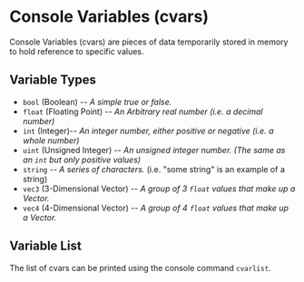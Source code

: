 # Console Variables (cvars)

Console Variables (cvars) are pieces of data temporarily stored in memory to hold reference to specific values.

## Variable Types

- `bool` (Boolean) *-- A simple true or false.*
- `float` (Floating Point) -- *An Arbitrary real number (i.e. a decimal number)*
- `int` (Integer)-- *An integer number, either positive or negative (i.e. a whole number)*
- `uint` (Unsigned Integer) -- *An unsigned integer number. (The same as an `int` but only positive values)*
- `string` *-- A series of characters.* (i.e. "some string" is an example of a string)
- `vec3` (3-Dimensional Vector) -- *A group of 3 `float` values that make up a Vector.*
- `vec4` (4-Dimensional Vector) -- *A group of 4 `float` values that make up a Vector.*

## Variable List

The list of cvars can be printed using the console command `cvarlist`.